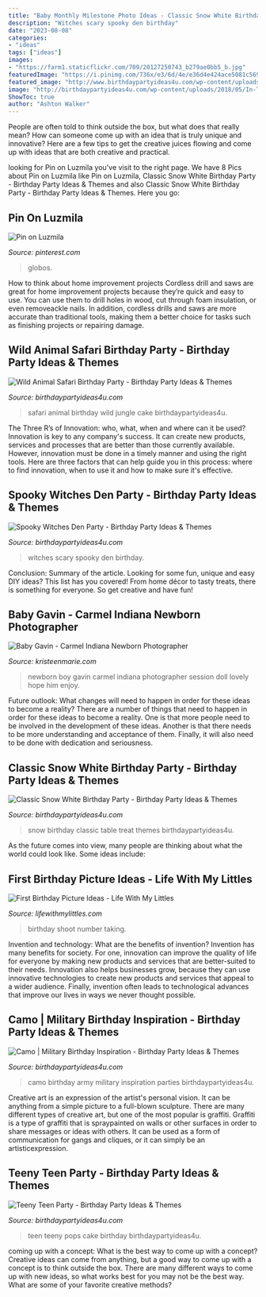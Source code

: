 ```yaml
---
title: "Baby Monthly Milestone Photo Ideas - Classic Snow White Birthday Party"
description: "Witches scary spooky den birthday"
date: "2023-08-08"
categories:
- "ideas"
tags: ["ideas"]
images:
- "https://farm1.staticflickr.com/709/20127250743_b279ae0bb5_b.jpg"
featuredImage: "https://i.pinimg.com/736x/e3/6d/4e/e36d4e424ace5081c569e1935171c150.jpg"
featured_image: "http://www.birthdaypartyideas4u.com/wp-content/uploads/2016/09/Spooky-Witches-Den-Party-Scary-Decor-600x899.jpg"
image: "http://birthdaypartyideas4u.com/wp-content/uploads/2018/05/In-The-Army-party.jpg"
ShowToc: true
author: "Ashton Walker"
---
```



People are often told to think outside the box, but what does that really mean? How can someone come up with an idea that is truly unique and innovative? Here are a few tips to get the creative juices flowing and come up with ideas that are both creative and practical.

	

		
looking for Pin on Luzmila you've visit to the right page. We have 8 Pics about Pin on Luzmila like Pin on Luzmila, Classic Snow White Birthday Party - Birthday Party Ideas &amp; Themes and also Classic Snow White Birthday Party - Birthday Party Ideas &amp; Themes. Here you go:
		
    
## Pin On Luzmila

<img loading=lazy src="https://i.pinimg.com/736x/e3/6d/4e/e36d4e424ace5081c569e1935171c150.jpg" onerror="this.onerror=null;this.src='https://tse4.mm.bing.net/th?id=OIP.uXVjPtf3g6eCULhqUfEmQwHaKt&amp;pid=15.1';" alt="Pin on Luzmila">

_Source: pinterest.com_

>globos. 

	

How to think about home improvement projects
Cordless drill and saws are great for home improvement projects because they’re quick and easy to use. You can use them to drill holes in wood, cut through foam insulation, or even removeackle nails. In addition, cordless drills and saws are more accurate than traditional tools, making them a better choice for tasks such as finishing projects or repairing damage.

    
## Wild Animal Safari Birthday Party - Birthday Party Ideas &amp; Themes

<img loading=lazy src="http://www.birthdaypartyideas4u.com/wp-content/uploads/2017/02/Wild-Animal-Safari-Birthday-Party-Cake-600x900.jpg" onerror="this.onerror=null;this.src='https://tse3.mm.bing.net/th?id=OIP.H5M1bjP7OwwnzKgM9AzQkQHaLH&amp;pid=15.1';" alt="Wild Animal Safari Birthday Party - Birthday Party Ideas &amp; Themes">

_Source: birthdaypartyideas4u.com_

>safari animal birthday wild jungle cake birthdaypartyideas4u. 

	

The Three R’s of Innovation: who, what, when and where can it be used?
Innovation is key to any company's success. It can create new products, services and processes that are better than those currently available. However, innovation must be done in a timely manner and using the right tools. Here are three factors that can help guide you in this process: where to find innovation, when to use it and how to make sure it's effective.

    
## Spooky Witches Den Party - Birthday Party Ideas &amp; Themes

<img loading=lazy src="http://www.birthdaypartyideas4u.com/wp-content/uploads/2016/09/Spooky-Witches-Den-Party-Scary-Decor-600x899.jpg" onerror="this.onerror=null;this.src='https://tse1.mm.bing.net/th?id=OIP.0Vk5rUuek7dIMka-t72BngHaLG&amp;pid=15.1';" alt="Spooky Witches Den Party - Birthday Party Ideas &amp; Themes">

_Source: birthdaypartyideas4u.com_

>witches scary spooky den birthday. 

	

Conclusion: Summary of the article.
Looking for some fun, unique and easy DIY ideas? This list has you covered! From home décor to tasty treats, there is something for everyone. So get creative and have fun!

    
## Baby Gavin - Carmel Indiana Newborn Photographer

<img loading=lazy src="http://kristeenmarie.com/photography/blog/wp-content/uploads/2016/02/2016-02-17_0001.jpg" onerror="this.onerror=null;this.src='https://tse1.mm.bing.net/th?id=OIP.NzabXBQmvmcYX2XHf9tHwwHaJ4&amp;pid=15.1';" alt="Baby Gavin - Carmel Indiana Newborn Photographer">

_Source: kristeenmarie.com_

>newborn boy gavin carmel indiana photographer session doll lovely hope him enjoy. 

	

Future outlook: What changes will need to happen in order for these ideas to become a reality?
There are a number of things that need to happen in order for these ideas to become a reality. One is that more people need to be involved in the development of these ideas. Another is that there needs to be more understanding and acceptance of them. Finally, it will also need to be done with dedication and seriousness.

    
## Classic Snow White Birthday Party - Birthday Party Ideas &amp; Themes

<img loading=lazy src="http://www.birthdaypartyideas4u.com/wp-content/uploads/2016/05/Classic-Snow-White-Birthday-Party-Treat-Table-600x800.jpg" onerror="this.onerror=null;this.src='https://tse3.mm.bing.net/th?id=OIP.4sCVXMRfx2Epfu-wzQ7DbwHaJ4&amp;pid=15.1';" alt="Classic Snow White Birthday Party - Birthday Party Ideas &amp; Themes">

_Source: birthdaypartyideas4u.com_

>snow birthday classic table treat themes birthdaypartyideas4u. 

	

As the future comes into view, many people are thinking about what the world could look like. Some ideas include: 

    
## First Birthday Picture Ideas - Life With My Littles

<img loading=lazy src="https://farm1.staticflickr.com/709/20127250743_b279ae0bb5_b.jpg" onerror="this.onerror=null;this.src='https://tse4.mm.bing.net/th?id=OIP.z0arJbt8g_RwIoXgYMtrZAHaLH&amp;pid=15.1';" alt="First Birthday Picture Ideas - Life With My Littles">

_Source: lifewithmylittles.com_

>birthday shoot number taking. 

	

Invention and technology: What are the benefits of invention?
Invention has many benefits for society. For one, innovation can improve the quality of life for everyone by making new products and services that are better-suited to their needs. Innovation also helps businesses grow, because they can use innovative technologies to create new products and services that appeal to a wider audience. Finally, invention often leads to technological advances that improve our lives in ways we never thought possible.

    
## Camo | Military Birthday Inspiration - Birthday Party Ideas &amp; Themes

<img loading=lazy src="http://birthdaypartyideas4u.com/wp-content/uploads/2018/05/In-The-Army-party.jpg" onerror="this.onerror=null;this.src='https://tse2.mm.bing.net/th?id=OIP.E4dATH7f3D8HaK47vKp1vgHaLZ&amp;pid=15.1';" alt="Camo | Military Birthday Inspiration - Birthday Party Ideas &amp; Themes">

_Source: birthdaypartyideas4u.com_

>camo birthday army military inspiration parties birthdaypartyideas4u. 

	

Creative art is an expression of the artist's personal vision. It can be anything from a simple picture to a full-blown sculpture. There are many different types of creative art, but one of the most popular is graffiti. Graffiti is a type of graffiti that is spraypainted on walls or other surfaces in order to share messages or ideas with others. It can be used as a form of communication for gangs and cliques, or it can simply be an artisticexpression.

    
## Teeny Teen Party - Birthday Party Ideas &amp; Themes

<img loading=lazy src="http://birthdaypartyideas4u.com/wp-content/uploads/2016/10/Teeny-Teen-Party-Cake-Pops.jpg" onerror="this.onerror=null;this.src='https://tse2.mm.bing.net/th?id=OIP.qazJQYg5gqYu3zeejqK40QHaLH&amp;pid=15.1';" alt="Teeny Teen Party - Birthday Party Ideas &amp; Themes">

_Source: birthdaypartyideas4u.com_

>teen teeny pops cake birthday birthdaypartyideas4u. 

	

coming up with a concept: What is the best way to come up with a concept?
Creative ideas can come from anything, but a good way to come up with a concept is to think outside the box. There are many different ways to come up with new ideas, so what works best for you may not be the best way. What are some of your favorite creative methods?

